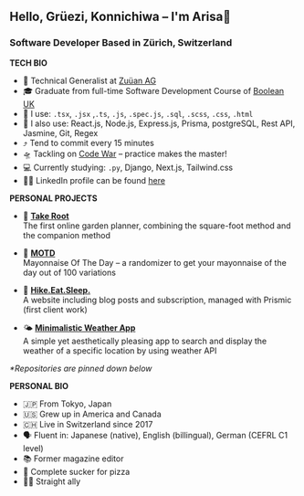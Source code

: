 ## Hello, Grüezi, Konnichiwa – I'm Arisa👋
### Software Developer Based in Zürich, Switzerland

**TECH BIO**
- 🧮 Technical Generalist at [Zuüan AG](https://www.zupan.io/)
- 🎓 Graduate from full-time Software Development Course of [Boolean UK](https://boolean.co.uk/?utm_source=google&utm_campaign=cl1_search_brand&utm_medium=cpc&utm_content=boolean&gclid=CjwKCAjw0dKXBhBPEiwA2bmObWUv639baHQPEgjyu_XPc18sX1ytcIJklv4kbAUs9UsdKPHX8JokGxoCbZEQAvD_BwE)
- 💭 I use: ``.tsx``, ``.jsx`` ,``.ts``, ``.js``, ``.spec.js``, ``.sql``, ``.scss``, ``.css``, ``.html``
- 📖 I also use: React.js, Node.js, Express.js, Prisma, postgreSQL, Rest API, Jasmine, Git, Regex
- ⤴️ Tend to commit every 15 minutes
- 🛸 Tackling on [Code War](https://www.codewars.com/users/sigristarisa) – practice makes the master!
- 💻 Currently studying: ``.py``, Django, Next.js, Tailwind.css
- 👩‍💻 LinkedIn profile can be found [here](https://www.linkedin.com/in/sigristarisa/)

**PERSONAL PROJECTS**
- 🥕 **[Take Root](https://take-root-client.onrender.com/)** <br />
     The first online garden planner, combining the square-foot method and the companion method
     
- 🥚 **[MOTD](https://motd-nextjs.vercel.app/)** <br/>
     Mayonnaise Of The Day – a randomizer to get your mayonnaise of the day out of 100 variations
     
- 🦊 **[Hike.Eat.Sleep.](https://www.wanderfux.com/)** <br/>
     A website including blog posts and subscription, managed with Prismic (first client work)
     
- 🌤 **[Minimalistic Weather App]( https://sigristarisa.github.io/Weather-app-ts/)** <br />
     A simple yet aesthetically pleasing app to search and display the weather of a specific location by using weather API
     
<i>*Repositories are pinned down below</i>
  

**PERSONAL BIO**
- 🇯🇵 From Tokyo, Japan
- 🇺🇸 Grew up in America and Canada
- 🇨🇭 Live in Switzerland since 2017
- 🗣 Fluent in: Japanese (native), English (billingual), German (CEFRL C1 level)
- 📚 Former magazine editor
- 🍕 Complete sucker for pizza
- 🏳️‍🌈 Straight ally
